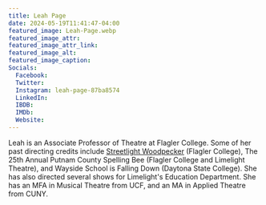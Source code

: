 ```yaml
---
title: Leah Page
date: 2024-05-19T11:41:47-04:00
featured_image: Leah-Page.webp
featured_image_attr: 
featured_image_attr_link: 
featured_image_alt: 
featured_image_caption: 
Socials:
  Facebook: 
  Twitter: 
  Instagram: leah-page-87ba8574
  LinkedIn: 
  IBDB: 
  IMDb:
  Website: 
---
```

Leah is an Associate Professor of Theatre at Flagler College. Some of her past directing credits include [Streetlight Woodpecker](/productions/2024-streetlight-woodpecker/) (Flagler College), The 25th Annual Putnam County Spelling Bee (Flagler College and Limelight Theatre), and Wayside School is Falling Down (Daytona State College). She has also directed several shows for Limelight's Education Department. She has an MFA in Musical Theatre from UCF, and an MA in Applied Theatre from CUNY.